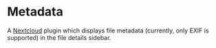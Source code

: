 # Metadata
A [Nextcloud](https://nextcloud.com/) plugin which displays file metadata (currently, only EXIF is supported) in the file details sidebar.
